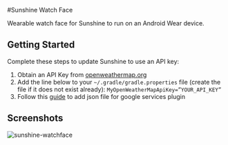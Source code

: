 ﻿#Sunshine Watch Face

Wearable watch face for Sunshine to run on an Android Wear device.

## Getting Started

Complete these steps to update Sunshine to use an API key:

1. Obtain an API Key from [openweathermap.org](openweathermap.org)
2. Add the line below to your `~/.gradle/gradle.properties` file (create the file if it does not exist already):
   `MyOpenWeatherMapApiKey=”YOUR_API_KEY”`
3. Follow this [guide](https://developers.google.com/android/guides/google-services-plugin) to add json file for google services plugin


## Screenshots

![sunshine-watchface](http://i.imgur.com/r8xLBWT.gif)
